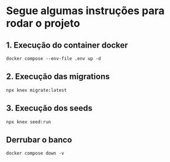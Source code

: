 # Segue algumas instruções para rodar o projeto

## 1. Execução do container docker

```
docker compose --env-file .env up -d
```

## 2. Execução das migrations

```
npx knex migrate:latest
```

## 3. Execução dos seeds

```
npx knex seed:run
```
## Derrubar o banco
```
docker compose down -v
```
